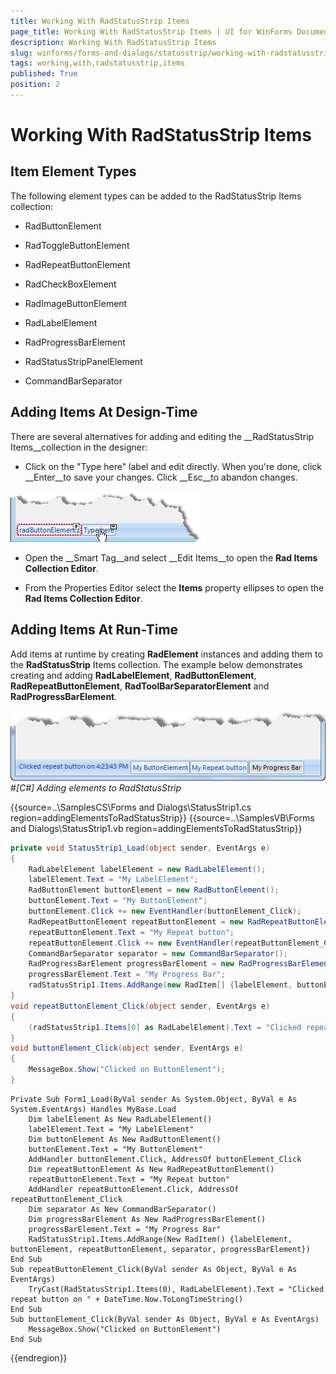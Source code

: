 ```yaml
---
title: Working With RadStatusStrip Items
page_title: Working With RadStatusStrip Items | UI for WinForms Documentation
description: Working With RadStatusStrip Items
slug: winforms/forms-and-dialogs/statusstrip/working-with-radstatusstrip-items
tags: working,with,radstatusstrip,items
published: True
position: 2
---
```


# Working With RadStatusStrip Items



## Item Element Types

The following element types can be added to the RadStatusStrip Items collection:

* RadButtonElement

* RadToggleButtonElement

* RadRepeatButtonElement

* RadCheckBoxElement

* RadImageButtonElement

* RadLabelElement

* RadProgressBarElement

* RadStatusStripPanelElement

* CommandBarSeparator

## Adding Items At Design-Time

There are several alternatives for adding and editing the __RadStatusStrip Items__collection in the designer:

* Click on the "Type here" label and edit directly. When you're done, click __Enter__to save your changes. Click __Esc__to abandon changes.

![forms-and-dialogs-statusstrip-working-with-radstatusstrip-items 001](images/forms-and-dialogs-statusstrip-working-with-radstatusstrip-items001.png)

* Open the __Smart Tag__and select __Edit Items__to open the __Rad Items Collection Editor__.

* From the Properties Editor select the __Items__ property ellipses to open the __Rad Items Collection Editor__.

## Adding Items At Run-Time

Add items at runtime by creating __RadElement__ instances and adding them to the __RadStatusStrip__ Items collection. The example below demonstrates creating and adding __RadLabelElement__, __RadButtonElement__, __RadRepeatButtonElement__, __RadToolBarSeparatorElement__ and __RadProgressBarElement__.

![forms-and-dialogs-statusstrip-working-with-radstatusstrip-items 002](images/forms-and-dialogs-statusstrip-working-with-radstatusstrip-items002.png)#_[C#] Adding elements to RadStatusStrip_

	



{{source=..\SamplesCS\Forms and Dialogs\StatusStrip1.cs region=addingElementsToRadStatusStrip}} 
{{source=..\SamplesVB\Forms and Dialogs\StatusStrip1.vb region=addingElementsToRadStatusStrip}} 

````C#
private void StatusStrip1_Load(object sender, EventArgs e)
{
    RadLabelElement labelElement = new RadLabelElement();
    labelElement.Text = "My LabelElement";
    RadButtonElement buttonElement = new RadButtonElement();
    buttonElement.Text = "My ButtonElement";
    buttonElement.Click += new EventHandler(buttonElement_Click);
    RadRepeatButtonElement repeatButtonElement = new RadRepeatButtonElement();
    repeatButtonElement.Text = "My Repeat button";
    repeatButtonElement.Click += new EventHandler(repeatButtonElement_Click);
    CommandBarSeparator separator = new CommandBarSeparator();
    RadProgressBarElement progressBarElement = new RadProgressBarElement();
    progressBarElement.Text = "My Progress Bar";
    radStatusStrip1.Items.AddRange(new RadItem[] {labelElement, buttonElement, repeatButtonElement, separator, progressBarElement}); 
}
void repeatButtonElement_Click(object sender, EventArgs e)
{
    (radStatusStrip1.Items[0] as RadLabelElement).Text = "Clicked repeat button on " + DateTime.Now.ToLongTimeString();
}
void buttonElement_Click(object sender, EventArgs e)
{
    MessageBox.Show("Clicked on ButtonElement");
}

````
````VB.NET
Private Sub Form1_Load(ByVal sender As System.Object, ByVal e As System.EventArgs) Handles MyBase.Load
    Dim labelElement As New RadLabelElement()
    labelElement.Text = "My LabelElement"
    Dim buttonElement As New RadButtonElement()
    buttonElement.Text = "My ButtonElement"
    AddHandler buttonElement.Click, AddressOf buttonElement_Click
    Dim repeatButtonElement As New RadRepeatButtonElement()
    repeatButtonElement.Text = "My Repeat button"
    AddHandler repeatButtonElement.Click, AddressOf repeatButtonElement_Click
    Dim separator As New CommandBarSeparator()
    Dim progressBarElement As New RadProgressBarElement()
    progressBarElement.Text = "My Progress Bar"
    RadStatusStrip1.Items.AddRange(New RadItem() {labelElement, buttonElement, repeatButtonElement, separator, progressBarElement})
End Sub
Sub repeatButtonElement_Click(ByVal sender As Object, ByVal e As EventArgs)
    TryCast(RadStatusStrip1.Items(0), RadLabelElement).Text = "Clicked repeat button on " + DateTime.Now.ToLongTimeString()
End Sub
Sub buttonElement_Click(ByVal sender As Object, ByVal e As EventArgs)
    MessageBox.Show("Clicked on ButtonElement")
End Sub

````

{{endregion}} 



